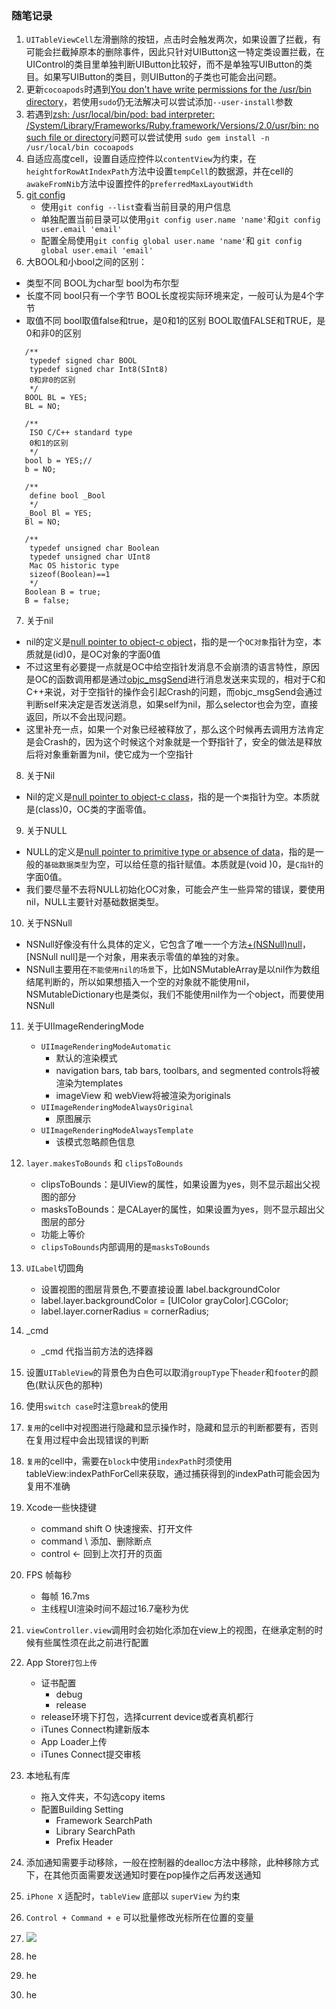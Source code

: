 ### 随笔记录

1. `UITableViewCell`左滑删除的按钮，点击时会触发两次，如果设置了拦截，有可能会拦截掉原本的删除事件，因此只针对UIButton这一特定类设置拦截，在UIControl的类目里单独判断UIButton比较好，而不是单独写UIButton的类目。如果写UIButton的类目，则UIButton的子类也可能会出问题。
2. 更新`cocoapods`时遇到[You don't have write permissions for the /usr/bin directory]()，若使用`sudo`仍无法解决可以尝试添加`--user-install`参数
3. 若遇到[zsh: /usr/local/bin/pod: bad interpreter: /System/Library/Frameworks/Ruby.framework/Versions/2.0/usr/bin: no such file or directory]()问题可以尝试使用
`sudo gem install -n /usr/local/bin cocoapods`
4. 自适应高度cell，设置自适应控件以`contentView`为约束，在`heightforRowAtIndexPath`方法中设置`tempCell`的数据源，并在cell的`awakeFromNib`方法中设置控件的`preferredMaxLayoutWidth`
5.	[git config]()
	* 使用`git config --list`查看当前目录的用户信息
	* 单独配置当前目录可以使用`git config user.name 'name'`和`git config user.email 'email'`
	* 配置全局使用`git config global user.name 'name'`和 `git config global user.email 'email'`
6. 大BOOL和小bool之间的区别： 

 * 类型不同 
BOOL为char型 
bool为布尔型 
 * 长度不同 
bool只有一个字节 
BOOL长度视实际环境来定，一般可认为是4个字节 
 * 取值不同 
bool取值false和true，是0和1的区别 
BOOL取值FALSE和TRUE，是0和非0的区别 

 ```
    /**
     typedef signed char BOOL
     typedef signed char Int8(SInt8)
     0和非0的区别
     */
    BOOL BL = YES;
    BL = NO;
    
    /**
     ISO C/C++ standard type
     0和1的区别
     */
    bool b = YES;//
    b = NO;
    
    /**
     define bool _Bool
     */
    _Bool Bl = YES;
    Bl = NO;
    
    /**
     typedef unsigned char Boolean
     typedef unsigned char UInt8
     Mac OS historic type
     sizeof(Boolean)==1
     */
    Boolean B = true;
    B = false;
```
7. 关于nil
 * nil的定义是[null pointer to object-c object]()，指的是一个`OC对象`指针为空，本质就是(id)0，是OC对象的字面0值
 * 不过这里有必要提一点就是OC中给空指针发消息不会崩溃的语言特性，原因是OC的函数调用都是通过[objc_msgSend]()进行消息发送来实现的，相对于C和C++来说，对于空指针的操作会引起Crash的问题，而objc_msgSend会通过判断self来决定是否发送消息，如果self为nil，那么selector也会为空，直接返回，所以不会出现问题。
 * 这里补充一点，如果一个对象已经被释放了，那么这个时候再去调用方法肯定是会Crash的，因为这个时候这个对象就是一个野指针了，安全的做法是释放后将对象重新置为nil，使它成为一个空指针
8. 关于Nil
 * Nil的定义是[null pointer to object-c class]()，指的是一个`类`指针为空。本质就是(class)0，OC类的字面零值。
9. 关于NULL
 * NULL的定义是[null pointer to primitive type or absence of data]()，指的是一般的`基础数据类型`为空，可以给任意的指针赋值。本质就是(void )0，是`C指针`的字面0值。
 * 我们要尽量不去将NULL初始化OC对象，可能会产生一些异常的错误，要使用nil，NULL主要针对基础数据类型。
10. 关于NSNull
 * NSNull好像没有什么具体的定义，它包含了唯一一个方法[+(NSNull)null]()，[NSNull null]是一个对象，用来表示零值的单独的对象。
 * NSNull主要用在`不能使用nil的场景`下，比如NSMutableArray是以nil作为数组结尾判断的，所以如果想插入一个空的对象就不能使用nil，NSMutableDictionary也是类似，我们不能使用nil作为一个object，而要使用NSNull
11. 关于UIImageRenderingMode
    * `UIImageRenderingModeAutomatic`
    	* 默认的渲染模式
    	* navigation bars, tab bars, toolbars, and segmented controls将被渲染为templates
    	* imageView 和 webView将被渲染为originals
    * `UIImageRenderingModeAlwaysOriginal`
    	* 原图展示
    * `UIImageRenderingModeAlwaysTemplate`
    	* 该模式忽略颜色信息

12. `layer.makesToBounds` 和 `clipsToBounds`
	* clipsToBounds：是UIView的属性，如果设置为yes，则不显示超出父视图的部分
	* masksToBounds：是CALayer的属性，如果设置为yes，则不显示超出父图层的部分
	* 功能上等价
	* `clipsToBounds`内部调用的是`masksToBounds`
13. `UILabel`切圆角
	* 设置视图的图层背景色,不要直接设置 label.backgroundColor
	* label.layer.backgroundColor = [UIColor grayColor].CGColor;
	* label.layer.cornerRadius = cornerRadius;
14. _cmd
	* _cmd 代指当前方法的选择器
15. 设置`UITableView`的背景色为白色可以取消`groupType`下`header`和`footer`的颜色(默认灰色的那种)
16. 使用`switch case`时注意`break`的使用
17. `复用`的cell中对视图进行隐藏和显示操作时，隐藏和显示的判断都要有，否则在复用过程中会出现错误的判断
18. `复用`的cell中，需要在`block`中使用`indexPath`时须使用tableView:indexPathForCell来获取，通过捕获得到的indexPath可能会因为复用不准确
19. Xcode一些快捷键
	* command shift O 快速搜索、打开文件
	* command \ 添加、删除断点
	* control ← 回到上次打开的页面
20. FPS 帧每秒
	* 每帧 16.7ms
	* 主线程UI渲染时间不超过16.7毫秒为优
21. `viewController.view`调用时会初始化添加在view上的视图，在继承定制的时候有些属性须在此之前进行配置
22. App Store`打包上传`
	* 证书配置
		* debug
		* release
	* release环境下打包，选择current device或者真机都行
	* iTunes Connect构建新版本
	* App Loader上传
	* iTunes Connect提交审核
23. 本地私有库
	* 拖入文件夹，不勾选copy items
	* 配置Building Setting
		* Framework SearchPath
		* Library SearchPath
		* Prefix Header
24. 添加通知需要手动移除，一般在控制器的dealloc方法中移除，此种移除方式下，在其他页面需要发送通知时要在pop操作之后再发送通知
25. `iPhone X` 适配时，`tableView` 底部以 `superView` 为约束
26. `Control + Command + e` 可以批量修改光标所在位置的变量
27. ![](/Users/caocao/Desktop/CGX/库.png)
28. he
29. he
30. he
